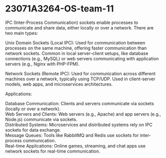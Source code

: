 # 23071A3264-OS-team-11
IPC (Inter-Process Communication) sockets enable processes to communicate and share data, either locally or over a network. There are two main types:

Unix Domain Sockets (Local IPC): Used for communication between processes on the same machine, offering faster communication than network sockets. Common in local server-client setups, like database connections (e.g., MySQL) or web servers communicating with application servers (e.g., Nginx with PHP-FPM).

Network Sockets (Remote IPC): Used for communication across different machines over a network, typically using TCP/UDP. Used in client-server models, web apps, and microservices architectures.

Applications:

Database Communication: Clients and servers communicate via sockets (locally or over a network).<br>
Web Servers and Clients: Web servers (e.g., Apache) and app servers (e.g., Node.js) communicate via sockets.<br>
Distributed Systems: Microservices and distributed systems rely on IPC sockets for data exchange.<br>
Message Queues: Tools like RabbitMQ and Redis use sockets for inter-process communication.<br>
Real-time Applications: Online games, streaming, and chat apps use network sockets for real-time communication.<br>
